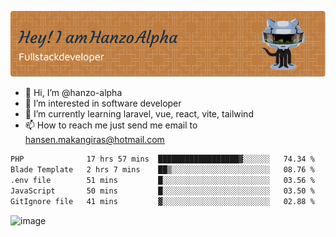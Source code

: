 ![Header](./github-header-image.png)

- 👋 Hi, I’m @hanzo-alpha
- 👀 I’m interested in software developer
- 🌱 I’m currently learning laravel, vue, react, vite, tailwind
- 📫 How to reach me just send me email to hansen.makangiras@hotmail.com 

<!---
hanzo-alpha/hanzo-alpha is a ✨ special ✨ repository because its `README.md` (this file) appears on your GitHub profile.
You can click the Preview link to take a look at your changes.
--->

<!--START_SECTION:waka-->

```txt
PHP              17 hrs 57 mins  ██████████████████▓░░░░░░   74.34 %
Blade Template   2 hrs 7 mins    ██▒░░░░░░░░░░░░░░░░░░░░░░   08.76 %
.env file        51 mins         █░░░░░░░░░░░░░░░░░░░░░░░░   03.56 %
JavaScript       50 mins         █░░░░░░░░░░░░░░░░░░░░░░░░   03.50 %
GitIgnore file   41 mins         ▓░░░░░░░░░░░░░░░░░░░░░░░░   02.88 %
```

<!--END_SECTION:waka-->

![image](https://github.com/hanzo-alpha/hanzo-alpha/assets/111342797/c4bd2977-6123-4017-8652-6e166259b484)

